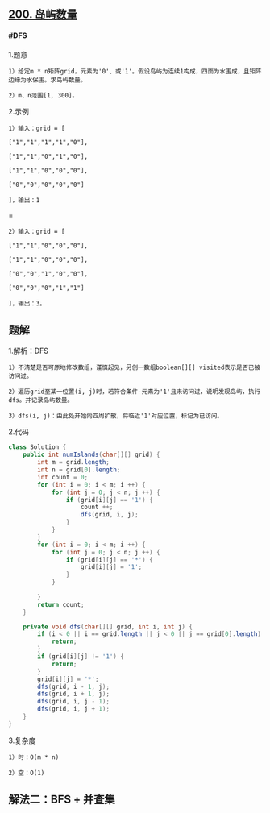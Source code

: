 ## [200. 岛屿数量](https://leetcode.cn/problems/number-of-islands/description/)

#### #DFS
1.题意

    1）给定m * n矩阵grid，元素为'0'、或'1'。假设岛屿为连续1构成，四面为水围成，且矩阵边缘为水保围。求岛屿数量。

    2）m、n范围[1, 300]。

2.示例

    1）输入：grid = [

    ["1","1","1","1","0"],
    
    ["1","1","0","1","0"],
    
    ["1","1","0","0","0"],
    
    ["0","0","0","0","0"]
    
    ]，输出：1

=

    2）输入：grid = [

    ["1","1","0","0","0"],
    
    ["1","1","0","0","0"],
    
    ["0","0","1","0","0"],
    
    ["0","0","0","1","1"]
    
    ]，输出：3。

## 题解
1.解析：DFS

    1）不清楚是否可原地修改数组，谨慎起见，另创一数组boolean[][] visited表示是否已被访问过。

    2）遍历grid至某一位置(i, j)时，若符合条件-元素为'1'且未访问过，说明发现岛屿，执行dfs。并记录岛屿数量。

    3）dfs(i, j)：由此处开始向四周扩散，将临近'1'对应位置，标记为已访问。

2.代码
```java
class Solution {
    public int numIslands(char[][] grid) {
        int m = grid.length;
        int n = grid[0].length;
        int count = 0;
        for (int i = 0; i < m; i ++) {
            for (int j = 0; j < n; j ++) {
                if (grid[i][j] == '1') {
                    count ++;
                    dfs(grid, i, j);
                }
            }
        }
        for (int i = 0; i < m; i ++) {
            for (int j = 0; j < n; j ++) {
                if (grid[i][j] == '*') {
                    grid[i][j] = '1';
                }
            }
            
        }
        return count;
    }

    private void dfs(char[][] grid, int i, int j) {
        if (i < 0 || i == grid.length || j < 0 || j == grid[0].length) {
            return;
        }
        if (grid[i][j] != '1') {
            return;
        }
        grid[i][j] = '*';
        dfs(grid, i - 1, j);
        dfs(grid, i + 1, j);
        dfs(grid, i, j - 1);
        dfs(grid, i, j + 1);
    }
}
```
3.复杂度

    1）时：O(m * n)

    2）空：O(1)

## 解法二：BFS + 并查集
